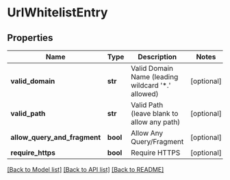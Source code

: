 # UrlWhitelistEntry

## Properties
Name | Type | Description | Notes
------------ | ------------- | ------------- | -------------
**valid_domain** | **str** | Valid Domain Name (leading wildcard &#39;*.&#39; allowed) | [optional] 
**valid_path** | **str** | Valid Path (leave blank to allow any path) | [optional] 
**allow_query_and_fragment** | **bool** | Allow Any Query/Fragment | [optional] 
**require_https** | **bool** | Require HTTPS | [optional] 

[[Back to Model list]](../README.md#documentation-for-models) [[Back to API list]](../README.md#documentation-for-api-endpoints) [[Back to README]](../README.md)


